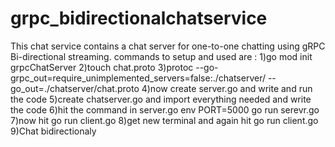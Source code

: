# grpc_bidirectionalchatservice
This chat service contains a  chat server for one-to-one chatting  using gRPC Bi-directional streaming. 
commands to setup and used are :
1)go mod init grpcChatServer 
2)touch chat.proto 
3)protoc --go-grpc_out=require_unimplemented_servers=false:./chatserver/ --go_out=./chatserver/chat.proto
4)now create server.go and write and run the code 
5)create chatserver.go and import everything needed and write the code 
6)hit the command in server.go env PORT=5000 go run serevr.go
7)now hit go run client.go 
8)get new terminal and again hit go run client.go 
9)Chat bidirectionaly 
